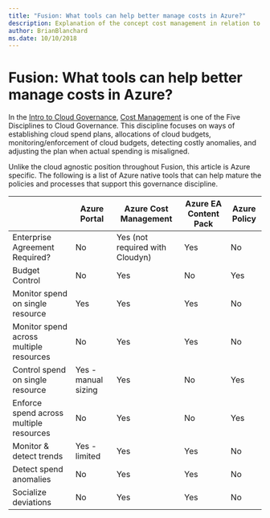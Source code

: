 ```yaml
---
title: "Fusion: What tools can help better manage costs in Azure?"
description: Explanation of the concept cost management in relation to cloud governance
author: BrianBlanchard
ms.date: 10/10/2018
---
```


# Fusion: What tools can help better manage costs in Azure?

In the [Intro to Cloud Governance](../overview.md), [Cost Management](overview.md) is one of the Five Disciplines to Cloud Governance. This discipline focuses on ways of establishing cloud spend plans, allocations of cloud budgets,  monitoring/enforcement of cloud budgets, detecting costly anomalies, and adjusting the plan when actual spending is misaligned.

Unlike the cloud agnostic position throughout Fusion, this article is Azure specific. The following is a list of Azure native tools that can help mature the policies and processes that support this governance discipline.

|  |Azure Portal  |Azure Cost Management  |Azure EA Content Pack  | Azure Policy |
|---------|---------|---------|---------|---------|
|Enterprise Agreement Required?     | No         | Yes (not required with Cloudyn)         | Yes         | No         |
|Budget Control     | No         | Yes         | No         | Yes         |
|Monitor spend on single resource    | Yes         | Yes         | Yes         | No         |
|Monitor spend across multiple resources    | No         | Yes        | Yes         | No         |
|Control spend on single resource     | Yes - manual sizing         | Yes         | No         | Yes         |
|Enforce spend across multiple resources    | No         | Yes         | No         | Yes         |
|Monitor & detect trends     | Yes - limited         | Yes        | Yes         | No         |
|Detect spend anomalies     | No         | Yes        | Yes         | No        |
|Socialize deviations     | No        | Yes        | Yes        | No        |
